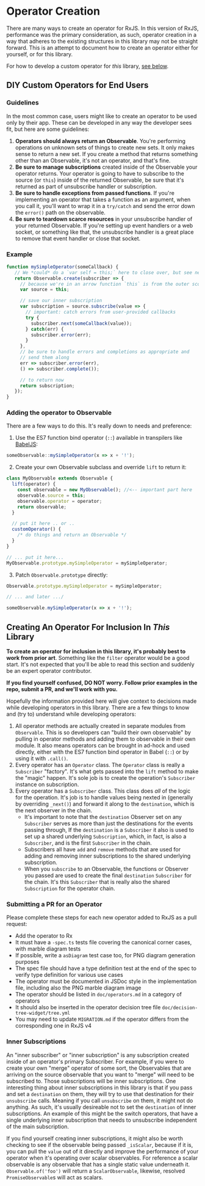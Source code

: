 # Operator Creation

There are many ways to create an operator for RxJS. In this version of RxJS, performance was the primary consideration, as such, operator creation
in a way that adheres to the existing structures in this library may not be straight forward. This is an attempt to document how to
create an operator either for yourself, or for this library.

For how to develop a custom operator for *this* library, [see below](#advanced).

## DIY Custom Operators for End Users


### Guidelines

In the most common case, users might like to create an operator to be used only by their app. These can be developed in
any way the developer sees fit, but here are some guidelines:

1. __Operators should always return an Observable__. You're performing operations on unknown sets of things to create new sets.
  It only makes sense to return a new set. If you create a method that returns something other than an Observable, it's not an operator,
  and that's fine.
2. __Be sure to manage subscriptions__ created inside of the Observable your operator returns. Your operator is going to have to
  subscribe to the source (or `this`) inside of the returned Observable, be sure that it's returned as part of unsubscribe handler or
  subscription.
3. __Be sure to handle exceptions from passed functions__. If you're implementing an operator that takes a function as an argument,
  when you call it, you'll want to wrap it in a `try/catch` and send the error down the `error()` path on the observable.
4. __Be sure to teardown scarce resources__ in your unsubscribe handler of your returned Observable. If you're setting up event handlers
  or a web socket, or something like that, the unsubscribe handler is a great place to remove that event handler or close that socket.



<!-- share-code-between-examples -->
### Example

```js
function mySimpleOperator(someCallback) {
   // We *could* do a `var self = this;` here to close over, but see next comment
   return Observable.create(subscriber => {
     // because we're in an arrow function `this` is from the outer scope.
     var source = this;

     // save our inner subscription
     var subscription = source.subscribe(value => {
       // important: catch errors from user-provided callbacks
       try {
         subscriber.next(someCallback(value));
       } catch(err) {
         subscriber.error(err);
       }
     },
     // be sure to handle errors and completions as appropriate and
     // send them along
     err => subscriber.error(err),
     () => subscriber.complete());

     // to return now
     return subscription;
   });
}
```

### Adding the operator to Observable

There are a few ways to do this. It's really down to needs and preference:

1) Use the ES7 function bind operator (`::`) available in transpilers like [BabelJS](http://babeljs.io):

```js
someObservable::mySimpleOperator(x => x + '!');
```

2) Create your own Observable subclass and override `lift` to return it:

```js
class MyObservable extends Observable {
  lift(operator) {
    const observable = new MyObservable(); //<-- important part here
    observable.source = this;
    observable.operator = operator;
    return observable;
  }

  // put it here .. or ..
  customOperator() {
    /* do things and return an Observable */
  }
}

// ... put it here...
MyObservable.prototype.mySimpleOperator = mySimpleOperator;
```

3) Patch `Observable.prototype` directly:

```js
Observable.prototype.mySimpleOperator = mySimpleOperator;

// ... and later .../

someObservable.mySimpleOperator(x => x + '!');
```


## <a id="advanced"></a>Creating An Operator For Inclusion In *This* Library

__To create an operator for inclusion in this library, it's probably best to work from prior art__. Something
like the `filter` operator would be a good start. It's not expected that you'll be able to read
this section and suddenly be an expert operator contributor.

**If you find yourself confused, DO NOT worry. Follow prior examples in the repo, submit a PR, and we'll work with you.**

Hopefully the information provided here will give context to decisions made while developing operators in this library.
There are a few things to know and (try to) understand while developing operators:

1. All operator methods are actually created in separate modules from `Observable`. This is so developers can
 "build their own observable" by pulling in operator methods and adding them to observable in their own module.
 It also means operators can be brought in ad-hock and used directly, either with the ES7 function bind operator
 in Babel (`::`) or by using it with `.call()`.
2. Every operator has an `Operator` class. The `Operator` class is really a `Subscriber` "factory". It's
 what gets passed into the `lift` method to make the "magic" happen. It's sole job is to create the operation's
 `Subscriber` instance on subscription.
3. Every operator has a `Subscriber` class. This class does *all* of the logic for the operation. It's job is to
 handle values being nexted in (generally by overriding `_next()`) and forward it along to the `destination`,
 which is the next observer in the chain.
   - It's important to note that the `destination` Observer set on any `Subscriber` serves as more than just
   the destinations for the events passing through, If the `destination` is a `Subscriber` it also is used to set up
   a shared underlying `Subscription`, which, in fact, is also a `Subscriber`, and is the first `Subscriber` in the
   chain.
   - Subscribers all have `add` and `remove` methods that are used for adding and removing inner subscriptions to
   the shared underlying subscription.
   - When you `subscribe` to an Observable, the functions or Observer you passed are used to create the final `destination`
   `Subscriber` for the chain. It's this `Subscriber` that is really also the shared `Subscription` for the operator chain.

### Submitting a PR for an Operator

Please complete these steps for each new operator added to RxJS as a pull request:

- Add the operator to Rx
- It must have a `-spec.ts` tests file covering the canonical corner cases, with marble diagram tests
- If possible, write a `asDiagram` test case too, for PNG diagram generation purposes
- The spec file should have a type definition test at the end of the spec to verify type definition for various use cases
- The operator must be documented in JSDoc style in the implementation file, including also the PNG marble diagram image
- The operator should be listed in `doc/operators.md` in a category of operators
- It should also be inserted in the operator decision tree file `doc/decision-tree-widget/tree.yml`
- You may need to update `MIGRATION.md` if the operator differs from the corresponding one in RxJS v4

### Inner Subscriptions

An "inner subscriber" or "inner subscription" is any subscription created inside of an operator's primary Subscriber. For example,
if you were to create your own "merge" operator of some sort, the Observables that are arriving on the source observable that you
want to "merge" will need to be subscribed to. Those subscriptions will be inner subscriptions. One interesting thing about
inner subscriptions in this library is that if you pass and set a `destination` on them, they will try to use that destination
for their `unsubscribe` calls. Meaning if you call `unsubscribe` on them, it might not do anything. As such, it's usually desireable
not to set the `destination` of inner subscriptions. An example of this might be the switch operators, that have a single underlying
inner subscription that needs to unsubscribe independent of the main subscription.

If you find yourself creating inner subscriptions, it might also be worth checking to see if the observable being passed `_isScalar`,
because if it is, you can pull the `value` out of it directly and improve the performance of your operator when it's operating over
scalar observables. For reference a scalar observable is any observable that has a single static value underneath it. `Observable.of('foo')` will
return a `ScalarObservable`, likewise, resolved `PromiseObservable`s will act as scalars.

